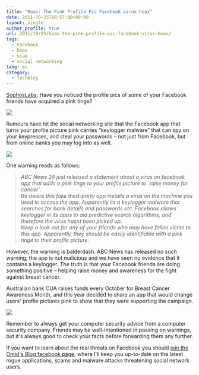 ```yaml
---
title: "Hoax: The Pink Profile Pic Facebook virus hoax"
date: 2011-10-25T16:57:00+00:00
layout: single
author_profile: true
url: 2011/10/25/hoax-the-pink-profile-pic-facebook-virus-hoax/
tags:
  - Facebook
  - hoax
  - scam
  - social networking
lang: en
category: 
  - techblog
---
```

[SophosLabs](http://nakedsecurity.sophos.com/): Have you noticed the profile pics of some of your Facebook friends have acquired a pink tinge?

[![](http://2.bp.blogspot.com/-u3Jzz1sFsNQ/TqbhomWMkeI/AAAAAAAAEKg/ruHjW6OiDRk/s400/pink-profile-pic.jpg)](http://2.bp.blogspot.com/-u3Jzz1sFsNQ/TqbhomWMkeI/AAAAAAAAEKg/ruHjW6OiDRk/s1600/pink-profile-pic.jpg)

Rumours have hit the social networking site that the Facebook app that turns your profile picture pink carries “keylogger malware” that can spy on your keypresses, and steal your passwords – not just from Facebook, but from online banks you may log into as well.

[![](http://2.bp.blogspot.com/-7nYslvbJK7Y/TqbiPGo_tbI/AAAAAAAAEKo/Fctwl2iTni0/s400/pink-hoax.jpg)](http://2.bp.blogspot.com/-7nYslvbJK7Y/TqbiPGo_tbI/AAAAAAAAEKo/Fctwl2iTni0/s1600/pink-hoax.jpg)

One warning reads as follows:

> _ABC News 24 just released a statement about a virus on facebook app that adds a pink tinge to your profile picture to \`raise money for cancer\`.  
> Be aware this fake third-party app installs a virus on the machine you used to access the app. Apparently its a keylogger malware that searches for bank details and passwords etc. Facebook allows keylogger in its apps to aid predictive search algorithms, and therefore the virus hasnt been picked up.  
> Keep a look out for any of your friends who may have fallen victim to this app. Apparently, they should be easily identifiable with a pink tinge to their profile picture._

However, the warning is balderdash. ABC News has released no such warning, the app is not malicious and we have seen no evidence that it contains a keylogger. The truth is that your Facebook friends are doing something positive – helping raise money and awareness for the fight against breast cancer.

Australian bank CUA raises funds every October for Breast Cancer Awareness Month, and this year decided to share an app that would change users' profile pictures pink to show that they were supporting the campaign.

[![](http://4.bp.blogspot.com/-tCm3oC8td18/TqbiXNB0UYI/AAAAAAAAEKw/TO_AZPST-u8/s400/pink-my-profile-app.jpg)](http://4.bp.blogspot.com/-tCm3oC8td18/TqbiXNB0UYI/AAAAAAAAEKw/TO_AZPST-u8/s1600/pink-my-profile-app.jpg)

Remember to always get your computer security advice from a computer security company. Friends may be well-intentioned in passing on warnings, but it's always good to check your facts before forwarding them any further.

If you want to learn about the real threats on Facebook you should [join the Omid's Blog facebook page](https://www.facebook.com/omidsnetwork), where I'll keep you up-to-date on the latest rogue applications, scams and malware attacks threatening social network users.